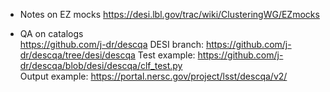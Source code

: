 * Notes on EZ mocks 
https://desi.lbl.gov/trac/wiki/ClusteringWG/EZmocks

* QA on catalogs  
https://github.com/j-dr/descqa
DESI branch: https://github.com/j-dr/descqa/tree/desi/descqa
Test example: https://github.com/j-dr/descqa/blob/desi/descqa/clf_test.py  
Output example: https://portal.nersc.gov/project/lsst/descqa/v2/ 
